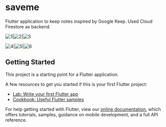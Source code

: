 # saveme

Flutter application to keep notes inspired by Google Keep.
Used Cloud Firestore as backend.

![1](https://user-images.githubusercontent.com/32923529/90114176-00570500-dd70-11ea-8ab5-2f10961c0030.png)|![2](https://user-images.githubusercontent.com/32923529/90114184-0220c880-dd70-11ea-8bf8-434b21812081.png)|![3](https://user-images.githubusercontent.com/32923529/90114187-0351f580-dd70-11ea-8e29-fb8d712b5ed3.png)

![4](https://user-images.githubusercontent.com/32923529/90114190-03ea8c00-dd70-11ea-9b4f-ce00babd9882.png)|![5](https://user-images.githubusercontent.com/32923529/90114195-051bb900-dd70-11ea-8f96-7a334c0306fb.png)|![6](https://user-images.githubusercontent.com/32923529/90114197-05b44f80-dd70-11ea-88c5-2cc277b2db54.png)

## Getting Started

This project is a starting point for a Flutter application.

A few resources to get you started if this is your first Flutter project:

* [Lab: Write your first Flutter app](https://flutter.dev/docs/get-started/codelab)
* [Cookbook: Useful Flutter samples](https://flutter.dev/docs/cookbook)

For help getting started with Flutter, view our
[online documentation](https://flutter.dev/docs), which offers tutorials, 
samples, guidance on mobile development, and a full API reference.
